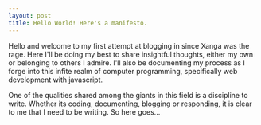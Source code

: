 ```yaml
---
layout: post
title: Hello World! Here's a manifesto.
---
```


Hello and welcome to my first attempt at blogging in since Xanga was the rage. Here I'll be doing my best to share insightful thoughts, either my own or belonging to others I admire. I'll also be documenting my process as I forge into this infite realm of computer programming, specifically web development with javascript.



<p>One of the qualities shared among the giants in this field is a discipline to write. Whether its coding, documenting, blogging or responding, it is clear to me that I need to be writing. So here goes...
